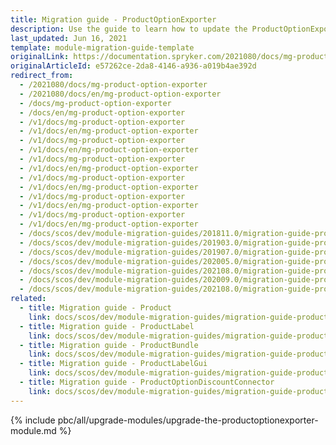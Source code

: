 ```yaml
---
title: Migration guide - ProductOptionExporter
description: Use the guide to learn how to update the ProductOptionExporter module to a newer version.
last_updated: Jun 16, 2021
template: module-migration-guide-template
originalLink: https://documentation.spryker.com/2021080/docs/mg-product-option-exporter
originalArticleId: e57262ce-2da8-4146-a936-a019b4ae392d
redirect_from:
  - /2021080/docs/mg-product-option-exporter
  - /2021080/docs/en/mg-product-option-exporter
  - /docs/mg-product-option-exporter
  - /docs/en/mg-product-option-exporter
  - /v1/docs/mg-product-option-exporter
  - /v1/docs/en/mg-product-option-exporter
  - /v1/docs/mg-product-option-exporter
  - /v1/docs/en/mg-product-option-exporter
  - /v1/docs/mg-product-option-exporter
  - /v1/docs/en/mg-product-option-exporter
  - /v1/docs/mg-product-option-exporter
  - /v1/docs/en/mg-product-option-exporter
  - /v1/docs/mg-product-option-exporter
  - /v1/docs/en/mg-product-option-exporter
  - /v1/docs/mg-product-option-exporter
  - /v1/docs/en/mg-product-option-exporter
  - /docs/scos/dev/module-migration-guides/201811.0/migration-guide-productoptionexporter.html
  - /docs/scos/dev/module-migration-guides/201903.0/migration-guide-productoptionexporter.html
  - /docs/scos/dev/module-migration-guides/201907.0/migration-guide-productoptionexporter.html
  - /docs/scos/dev/module-migration-guides/202005.0/migration-guide-productoptionexporter.html
  - /docs/scos/dev/module-migration-guides/202108.0/migration-guide-productoptionexporter.html
  - /docs/scos/dev/module-migration-guides/202009.0/migration-guide-productoptionexporter.html
  - /docs/scos/dev/module-migration-guides/202108.0/migration-guide-productoptionexporter.html
related:
  - title: Migration guide - Product
    link: docs/scos/dev/module-migration-guides/migration-guide-product.html
  - title: Migration guide - ProductLabel
    link: docs/scos/dev/module-migration-guides/migration-guide-productlabel.html
  - title: Migration guide - ProductBundle
    link: docs/scos/dev/module-migration-guides/migration-guide-productbundle.html
  - title: Migration guide - ProductLabelGui
    link: docs/scos/dev/module-migration-guides/migration-guide-productlabelgui.html
  - title: Migration guide - ProductOptionDiscountConnector
    link: docs/scos/dev/module-migration-guides/migration-guide-productoptiondiscountconnector.html
---
```


{% include pbc/all/upgrade-modules/upgrade-the-productoptionexporter-module.md %} <!-- To edit, see /_includes/pbc/all/upgrade-modules/upgrade-the-productoptionexporter-module.md -->
